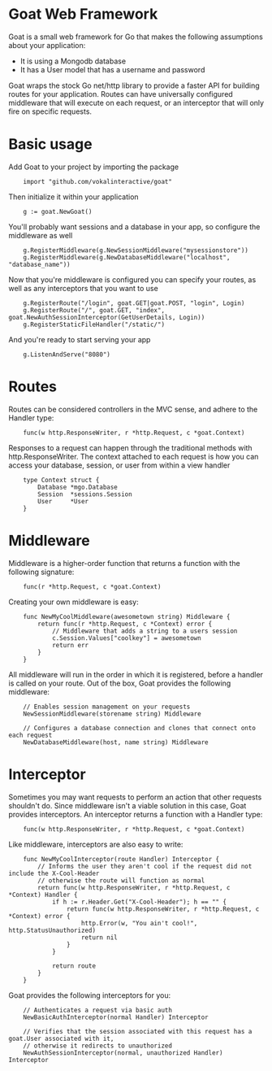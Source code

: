 Goat Web Framework
==================

Goat is a small web framework for Go that makes the following assumptions about your application:

* It is using a Mongodb database
* It has a User model that has a username and password

Goat wraps the stock Go net/http library to provide a faster API for building routes for your application.
Routes can have universally configured middleware that will execute on each request, or an interceptor
that will only fire on specific requests.

# Basic usage

Add Goat to your project by importing the package

        import "github.com/vokalinteractive/goat"

Then initialize it within your application

        g := goat.NewGoat()

You'll probably want sessions and a database in your app, so configure the middleware as well

        g.RegisterMiddleware(g.NewSessionMiddleware("mysessionstore"))
	    g.RegisterMiddleware(g.NewDatabaseMiddleware("localhost", "database_name"))

Now that you're middleware is configured you can specify your routes, as well as any interceptors that you
want to use

        g.RegisterRoute("/login", goat.GET|goat.POST, "login", Login)
        g.RegisterRoute("/", goat.GET, "index", goat.NewAuthSessionInterceptor(GetUserDetails, Login))
        g.RegisterStaticFileHandler("/static/")

And you're ready to start serving your app

        g.ListenAndServe("8080")

# Routes

Routes can be considered controllers in the MVC sense, and adhere to the Handler type:

        func(w http.ResponseWriter, r *http.Request, c *goat.Context)

Responses to a request can happen through the traditional methods with http.ResponseWriter. The context attached to each 
request is how you can access your database, session, or user from within a view handler

        type Context struct {
            Database *mgo.Database
            Session  *sessions.Session
            User     *User
        }

# Middleware

Middleware is a higher-order function that returns a function with the following signature:

        func(r *http.Request, c *goat.Context)

Creating your own middleware is easy:

        func NewMyCoolMiddleware(awesometown string) Middleware {
            return func(r *http.Request, c *Context) error {
                // Middleware that adds a string to a users session
                c.Session.Values["coolkey"] = awesometown
                return err
            }
        }

All middleware will run in the order in which it is registered, before a handler is called on your route.
Out of the box, Goat provides the following middleware:

        // Enables session management on your requests
        NewSessionMiddleware(storename string) Middleware

        // Configures a database connection and clones that connect onto each request
        NewDatabaseMiddleware(host, name string) Middleware

# Interceptor

Sometimes you may want requests to perform an action that other requests shouldn't do. Since middleware isn't a
viable solution in this case, Goat provides interceptors. An interceptor returns a function with a Handler
type:

        func(w http.ResponseWriter, r *http.Request, c *goat.Context)

Like middleware, interceptors are also easy to write:

        func NewMyCoolInterceptor(route Handler) Interceptor {
            // Informs the user they aren't cool if the request did not include the X-Cool-Header
            // otherwise the route will function as normal
            return func(w http.ResponseWriter, r *http.Request, c *Context) Handler {
                if h := r.Header.Get("X-Cool-Header"); h == "" {
                    return func(w http.ResponseWriter, r *http.Request, c *Context) error {
                        http.Error(w, "You ain't cool!", http.StatusUnauthorized)
                        return nil
                    }
                }

                return route
            }
        }

Goat provides the following interceptors for you:

        // Authenticates a request via basic auth
        NewBasicAuthInterceptor(normal Handler) Interceptor

        // Verifies that the session associated with this request has a goat.User associated with it,
        // otherwise it redirects to unauthorized
        NewAuthSessionInterceptor(normal, unauthorized Handler) Interceptor
